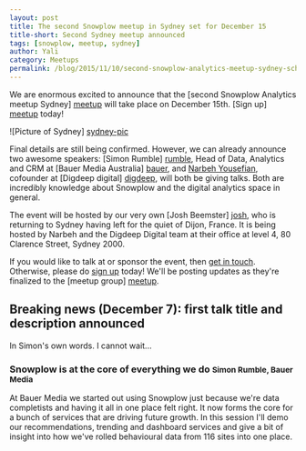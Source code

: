 ```yaml
---
layout: post
title: The second Snowplow meetup in Sydney set for December 15
title-short: Second Sydney meetup announced
tags: [snowplow, meetup, sydney]
author: Yali
category: Meetups
permalink: /blog/2015/11/10/second-snowplow-analytics-meetup-sydney-scheduled-for-december
---
```


We are enormous excited to announce that the [second Snowplow Analytics meetup Sydney] [meetup] will take place on December 15th. [Sign up] [meetup] today!

![Picture of Sydney] [sydney-pic]

Final details are still being confirmed. However, we can already announce two awesome speakers: [Simon Rumble] [rumble], Head of Data, Analytics and CRM at [Bauer Media Australia] [bauer], and [Narbeh Yousefian][narbeh], cofounder at [Digdeep digital] [digdeep], will both be giving talks. Both are incredibly knowledge about Snowplow and the digital analytics space in general.

The event will be hosted by our very own [Josh Beemster] [josh], who is returning to Sydney having left for the quiet of Dijon, France. It is being hosted by Narbeh and the Digdeep Digital team at their office at level 4, 80 Clarence Street, Sydney 2000.

If you would like to talk at or sponsor the event, then [get in touch](mailto:contact@snowplowanalytics.com). Otherwise, please do [sign up][meetup] today! We'll be posting updates as they're finalized to the [meetup group] [meetup].

## Breaking news (December 7): first talk title and description announced

In Simon's own words. I cannot wait...

<h3>Snowplow is at the core of everything we do <small>Simon Rumble, Bauer Media</small></h3>

At Bauer Media we started out using Snowplow just because we're data completists and having it all in one place felt right. It now forms the core for a bunch of services that are driving future growth. In this session I'll demo our recommendations, trending and dashboard services and give a bit of insight into how we've rolled behavioural data from 116 sites into one place.

[meetup]: http://www.meetup.com/Snowplow-Analytics-Sydney/events/226507783/
[sydney-pic]: /assets/img/blog/2015/11/sydney.jpeg
[rumble]: https://au.linkedin.com/in/simonrumble
[narbeh]: https://au.linkedin.com/in/narbehyousefian
[digdeep]: http://www.digdeepdigital.com.au/
[bauer]: http://www.bauer-media.com.au/
[josh]: /blog/authors/josh/
